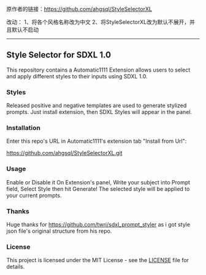 原作者的链接：https://github.com/ahgsql/StyleSelectorXL

改动：
1、将各个风格名称改为中文
2、将StyleSelectorXL改为默认不展开，并且默认不启动


--------------------------------------------------

## Style Selector for SDXL 1.0

This repository contains a Automatic1111 Extension allows users to select and apply different styles to their inputs using SDXL 1.0.

### Styles

Released positive and negative templates are used to generate stylized prompts. Just install extension, then SDXL Styles will appear in the panel.

### Installation

Enter this repo's URL in Automatic1111's extension tab "Install from Url":

https://github.com/ahgsql/StyleSelectorXL.git

### Usage

Enable or Disable it On Extension's panel, Write your subject into Prompt field,
Select Style then hit Generate!
The selected style will be applied to your current prompts.

### Thanks

Huge thanks for https://github.com/twri/sdxl_prompt_styler as i got style json file's original structure from his repo.

### License

This project is licensed under the MIT License - see the [LICENSE](LICENSE) file for details.
